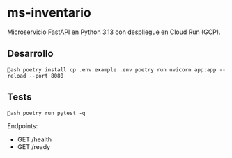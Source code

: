 ﻿# ms-inventario

Microservicio FastAPI en Python 3.13 con despliegue en Cloud Run (GCP).

## Desarrollo
`ash
poetry install
cp .env.example .env
poetry run uvicorn app:app --reload --port 8080
`

## Tests
`ash
poetry run pytest -q
`

Endpoints:
- GET /health
- GET /ready
